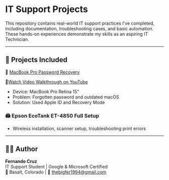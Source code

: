 # IT Support Projects

This repository contains real-world IT support practices I've completed, including documentation, troubleshooting cases, and basic automation.  
These hands-on experiences demonstrate my skills as an aspiring IT Technician.

---

## 📂 Projects Included

🔧 [MacBook Pro Password Recovery](https://github.com/Fernando-Cruz94/it-support-projects/blob/main/MacBook%20Pro%20Recovery%20Password.pdf)

🎥[Watch Video Walkthrough on YouTube](https://youtu.be/L26KKpZlqZk)
- Device: MacBook Pro Retina 15"
- Problem: Forgotten password and outdated macOS
- Solution: Used Apple ID and Recovery Mode

### 🖨️ Epson EcoTank ET-4850 Full Setup
- Wireless installation, scanner setup, troubleshooting print errors
  
---

## 👨‍💻 Author

**Fernando Cruz**  
IT Support Student | Google & Microsoft Certified  
📍 Basalt, Colorado | 📧 thebigfer1994@gmail.com
